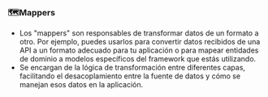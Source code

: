 ### 🗺️Mappers

- Los "mappers" son responsables de transformar datos de un formato a otro. Por ejemplo, puedes usarlos para convertir datos recibidos de una API a un formato adecuado para tu aplicación o para mapear entidades de dominio a modelos específicos del framework que estás utilizando.
- Se encargan de la lógica de transformación entre diferentes capas, facilitando el desacoplamiento entre la fuente de datos y cómo se manejan esos datos en la aplicación.
